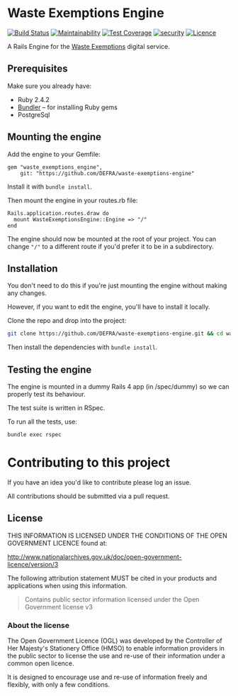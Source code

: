 # Waste Exemptions Engine

[![Build Status](https://travis-ci.com/DEFRA/waste-exemptions-engine.svg?branch=master)](https://travis-ci.com/DEFRA/waste-exemptions-engine)
[![Maintainability](https://api.codeclimate.com/v1/badges/cf17f3b143d5481d1515/maintainability)](https://codeclimate.com/github/DEFRA/waste-exemptions-engine/maintainability)
[![Test Coverage](https://api.codeclimate.com/v1/badges/cf17f3b143d5481d1515/test_coverage)](https://codeclimate.com/github/DEFRA/waste-exemptions-engine/test_coverage)
[![security](https://hakiri.io/github/DEFRA/waste-exemptions-engine/master.svg)](https://hakiri.io/github/DEFRA/waste-exemptions-engine/master)
[![Licence](https://img.shields.io/badge/Licence-OGLv3-blue.svg)](http://www.nationalarchives.gov.uk/doc/open-government-licence/version/3)

A Rails Engine for the [Waste Exemptions](https://github.com/DEFRA/waste-exemptions) digital service.

## Prerequisites

Make sure you already have:

- Ruby 2.4.2
- [Bundler](http://bundler.io/) – for installing Ruby gems
- PostgreSql

## Mounting the engine

Add the engine to your Gemfile:

```
gem "waste_exemptions_engine",
    git: "https://github.com/DEFRA/waste-exemptions-engine"
```

Install it with `bundle install`.

Then mount the engine in your routes.rb file:

```
Rails.application.routes.draw do
  mount WasteExemptionsEngine::Engine => "/"
end
```

The engine should now be mounted at the root of your project. You can change `"/"` to a different route if you'd prefer it to be in a subdirectory.

## Installation

You don't need to do this if you're just mounting the engine without making any changes.

However, if you want to edit the engine, you'll have to install it locally.

Clone the repo and drop into the project:

```bash
git clone https://github.com/DEFRA/waste-exemptions-engine.git && cd waste-exemptions-engine
```

Then install the dependencies with `bundle install`.

## Testing the engine

The engine is mounted in a dummy Rails 4 app (in /spec/dummy) so we can properly test its behaviour.

The test suite is written in RSpec.

To run all the tests, use:

`bundle exec rspec`

# Contributing to this project

If you have an idea you'd like to contribute please log an issue.

All contributions should be submitted via a pull request.

## License

THIS INFORMATION IS LICENSED UNDER THE CONDITIONS OF THE OPEN GOVERNMENT LICENCE found at:

http://www.nationalarchives.gov.uk/doc/open-government-licence/version/3

The following attribution statement MUST be cited in your products and applications when using this information.

> Contains public sector information licensed under the Open Government license v3

### About the license

The Open Government Licence (OGL) was developed by the Controller of Her Majesty's Stationery Office (HMSO) to enable information providers in the public sector to license the use and re-use of their information under a common open licence.

It is designed to encourage use and re-use of information freely and flexibly, with only a few conditions.
